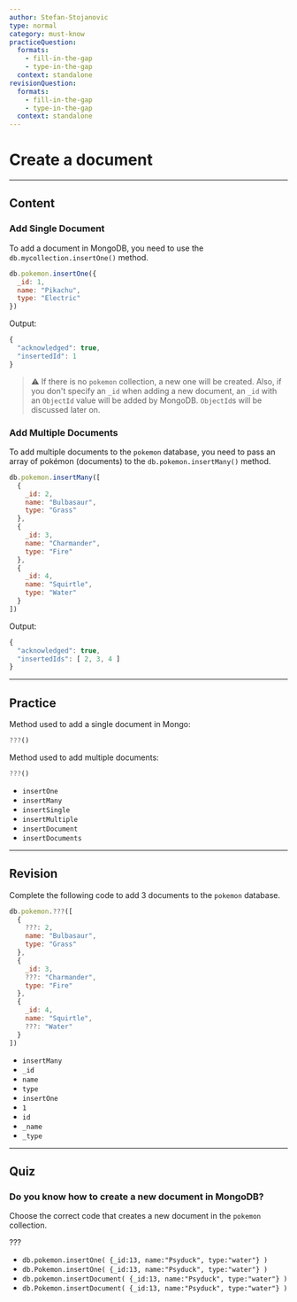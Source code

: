 ```yaml
---
author: Stefan-Stojanovic
type: normal
category: must-know
practiceQuestion:
  formats:
    - fill-in-the-gap
    - type-in-the-gap
  context: standalone
revisionQuestion:
  formats:
    - fill-in-the-gap
    - type-in-the-gap
  context: standalone
---
```


# Create a document


---

## Content

### Add Single Document

To add a document in MongoDB, you need to use the `db.mycollection.insertOne()` method.

```javascript
db.pokemon.insertOne({
  _id: 1,
  name: "Pikachu",
  type: "Electric"
})
```

Output:

```javascript
{
  "acknowledged": true,
  "insertedId": 1
}
```

> ⚠️ If there is no `pokemon` collection, a new one will be created. Also, if you don't specify an `_id` when adding a new document, an `_id` with an `ObjectId` value will be added by MongoDB. `ObjectId`s will be discussed later on.

### Add Multiple Documents

To add multiple documents to the `pokemon` database, you need to pass an array of pokémon (documents) to the `db.pokemon.insertMany()` method.

```javascript
db.pokemon.insertMany([
  {
    _id: 2,
    name: "Bulbasaur",
    type: "Grass"
  },
  {
    _id: 3,
    name: "Charmander",
    type: "Fire"
  },
  {
    _id: 4,
    name: "Squirtle",
    type: "Water"
  }
])
```

Output:

```javascript
{
  "acknowledged": true,
  "insertedIds": [ 2, 3, 4 ]
}
```


---

## Practice

Method used to add a single document in Mongo:
```javascript
???()
```

Method used to add multiple documents: 
```javascript
???()
```

- `insertOne`
- `insertMany`
- `insertSingle`
- `insertMultiple`
- `insertDocument`
- `insertDocuments`


---

## Revision

Complete the following code to add 3 documents to the `pokemon` database.

```javascript
db.pokemon.???([
  {
    ???: 2,
    name: "Bulbasaur",
    type: "Grass"
  },
  {
    _id: 3,
    ???: "Charmander",
    type: "Fire"
  },
  {
    _id: 4,
    name: "Squirtle",
    ???: "Water"
  }
])
```

- `insertMany`
- `_id`
- `name`
- `type`
- `insertOne`
- `1`
- `id`
- `_name`
- `_type`


---

## Quiz

### Do you know how to create a new document in MongoDB?


Choose the correct code that creates a new document in the `pokemon` collection.

???

- `db.pokemon.insertOne( {_id:13, name:"Psyduck", type:"water"} )`
- `db.Pokemon.insertOne( {_id:13, name:"Psyduck", type:"water"} )`
- `db.pokemon.insertDocument( {_id:13, name:"Psyduck", type:"water"} )`
- `db.Pokemon.insertDocument( {_id:13, name:"Psyduck", type:"water"} )`
